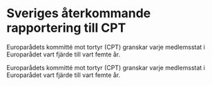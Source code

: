 # Sveriges återkommande rapportering till CPT

Europarådets kommitté mot tortyr (CPT) granskar varje medlemsstat i Europarådet vart fjärde till vart femte år.

Europarådets kommitté mot tortyr (CPT) granskar varje medlemsstat i Europarådet vart fjärde till vart femte år.
